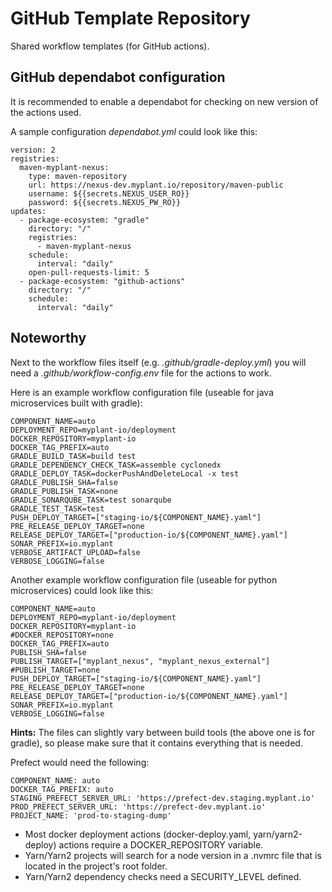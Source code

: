 # GitHub Template Repository

Shared workflow templates (for GitHub actions).

## GitHub dependabot configuration

It is recommended to enable a dependabot for checking on new version of the
actions used.

A sample configuration _dependabot.yml_ could look like this:

```
version: 2
registries:
  maven-myplant-nexus:
    type: maven-repository
    url: https://nexus-dev.myplant.io/repository/maven-public
    username: ${{secrets.NEXUS_USER_RO}}
    password: ${{secrets.NEXUS_PW_RO}}
updates:
  - package-ecosystem: "gradle"
    directory: "/"
    registries:
      - maven-myplant-nexus
    schedule:
      interval: "daily"
    open-pull-requests-limit: 5
  - package-ecosystem: "github-actions"
    directory: "/"
    schedule:
      interval: "daily"
```

## Noteworthy

Next to the workflow files itself (e.g. _.github/gradle-deploy.yml_) you will
need a _.github/workflow-config.env_ file for the actions to work.

Here is an example workflow configuration file (useable for java microservices built with gradle):

```
COMPONENT_NAME=auto
DEPLOYMENT_REPO=myplant-io/deployment
DOCKER_REPOSITORY=myplant-io
DOCKER_TAG_PREFIX=auto
GRADLE_BUILD_TASK=build test
GRADLE_DEPENDENCY_CHECK_TASK=assemble cyclonedx
GRADLE_DEPLOY_TASK=dockerPushAndDeleteLocal -x test
GRADLE_PUBLISH_SHA=false
GRADLE_PUBLISH_TASK=none
GRADLE_SONARQUBE_TASK=test sonarqube
GRADLE_TEST_TASK=test
PUSH_DEPLOY_TARGET=["staging-io/${COMPONENT_NAME}.yaml"]
PRE_RELEASE_DEPLOY_TARGET=none
RELEASE_DEPLOY_TARGET=["production-io/${COMPONENT_NAME}.yaml"]
SONAR_PREFIX=io.myplant
VERBOSE_ARTIFACT_UPLOAD=false
VERBOSE_LOGGING=false
```

Another example workflow configuration file (useable for python microservices) could look like this:

```
COMPONENT_NAME=auto
DEPLOYMENT_REPO=myplant-io/deployment
DOCKER_REPOSITORY=myplant-io
#DOCKER_REPOSITORY=none
DOCKER_TAG_PREFIX=auto
PUBLISH_SHA=false
PUBLISH_TARGET=["myplant_nexus", "myplant_nexus_external"]
#PUBLISH_TARGET=none
PUSH_DEPLOY_TARGET=["staging-io/${COMPONENT_NAME}.yaml"]
PRE_RELEASE_DEPLOY_TARGET=none
RELEASE_DEPLOY_TARGET=["production-io/${COMPONENT_NAME}.yaml"]
SONAR_PREFIX=io.myplant
VERBOSE_LOGGING=false
```

**Hints:**
The files can slightly vary between build tools (the above one is for gradle),
so please make sure that it contains everything that is needed.

Prefect would need the following:

```
COMPONENT_NAME: auto
DOCKER_TAG_PREFIX: auto
STAGING_PREFECT_SERVER_URL: 'https://prefect-dev.staging.myplant.io'
PROD_PREFECT_SERVER_URL: 'https://prefect-dev.myplant.io'
PROJECT_NAME: 'prod-to-staging-dump'
```

- Most docker deployment actions (docker-deploy.yaml, yarn/yarn2-deploy) actions
  require a DOCKER_REPOSITORY variable.
- Yarn/Yarn2 projects will search for a node version in a .nvmrc file that is
  located in the project's root folder.
- Yarn/Yarn2 dependency checks need a SECURITY_LEVEL defined.
